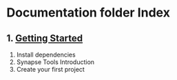 # Documentation folder Index

## 1. [Getting Started](./GettingStarted.md)
1. Install dependencies
2. Synapse Tools Introduction
3. Create your first project